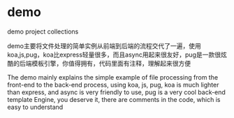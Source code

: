 # demo
demo project collections

demo主要将文件处理的简单实例从前端到后端的流程交代了一遍，使用koa,js,pug，koa比express轻量很多，而且async用起来很友好，pug是一款很炫酷的后端模板引擎，你值得拥有，代码里面有注释，理解起来很方便

The demo mainly explains the simple example of file processing from the front-end to the back-end process, using koa, js, pug, koa is much lighter than express, and async is very friendly to use, pug is a very cool back-end template Engine, you deserve it, there are comments in the code, which is easy to understand